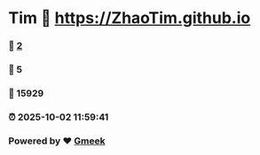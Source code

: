 # Tim :link: https://ZhaoTim.github.io 
### :page_facing_up: [2](https://ZhaoTim.github.io/tag.html) 
### :speech_balloon: 5 
### :hibiscus: 15929 
### :alarm_clock: 2025-10-02 11:59:41 
### Powered by :heart: [Gmeek](https://github.com/Meekdai/Gmeek)
